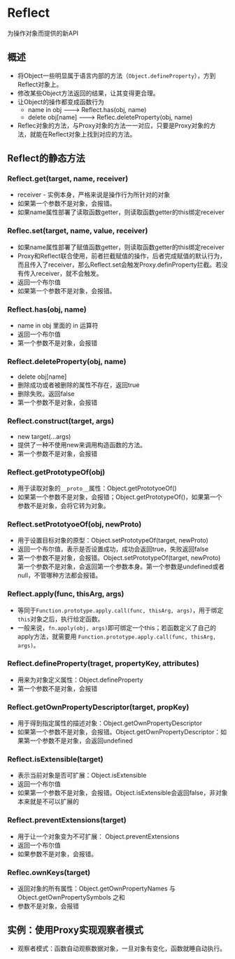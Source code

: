 # Reflect
为操作对象而提供的新API

## 概述
- 将Object一些明显属于语言内部的方法（`Object.defineProperty`），方到Reflect对象上。
- 修改某些Object方法返回的结果，让其变得更合理。
- 让Object的操作都变成函数行为
    - name in obj       --->    Reflect.has(obj, name)
    - delete obj[name]  --->    Reflec.deleteProperty(obj, name)
- Reflec对象的方法，与Proxy对象的方法一一对应，只要是Proxy对象的方法，就能在Reflect对象上找到对应的方法。

## Reflect的静态方法

### Reflect.get(target, name, receiver)
- receiver - 实例本身，严格来说是操作行为所针对的对象
- 如果第一个参数不是对象，会报错。
- 如果name属性部署了读取函数getter，则读取函数getter的this绑定receiver


### Reflec.set(target, name, value, receiver)
- 如果name属性部署了赋值函数getter，则读取函数getter的this绑定receiver
- Proxy和Reflect联合使用，前者拦截赋值的操作，后者完成赋值的默认行为，而且传入了receiver，那么Reflect.set会触发Proxy.definProperty拦截。若没有传入receiver，就不会触发。
- 返回一个布尔值
- 如果第一个参数不是对象，会报错。


### Reflect.has(obj, name)
- name in obj 里面的 in 运算符
- 返回一个布尔值
- 第一个参数不是对象，会报错


### Reflect.deleteProperty(obj, name)
- delete obj[name]
- 删除成功或者被删除的属性不存在，返回true
- 删除失败。返回false
- 第一个参数不是对象，会报错


### Reflect.construct(target, args)
- new target(...args)
- 提供了一种不使用new来调用构造函数的方法。
- 第一个参数不是对象，会报错


### Reflect.getPrototypeOf(obj)
- 用于读取对象的`__proto__`属性：Object.getPrototyoeOf()
- 如果第一个参数不是对象，会报错；Object.getPrototypeOf()，如果第一个参数不是对象，会将它转为对象。


### Reflect.setPrototyoeOf(obj, newProto)
- 用于设置目标对象的原型：Object.setPrototypeOf(target, newProto)
- 返回一个布尔值，表示是否设置成功，成功会返回true，失败返回false
- 第一个参数不是对象，会报错。Object.setPrototypeOf(target, newProto) 第一个参数不是对象，会返回第一个参数本身。第一个参数是undefined或者null，不管哪种方法都会报错。


### Reflect.apply(func, thisArg, args)
- 等同于`Function.prototype.apply.call(func, thisArg, args)`，用于绑定`this`对象之后，执行给定函数。
- 一般来说，`fn.apply(obj, args)`即可绑定一个this；若函数定义了自己的apply方法，就需要用 `Function.prototype.apply.call(func, thisArg, args)`。


### Reflect.defineProperty(traget, propertyKey, attributes)
- 用来为对象定义属性：Object.defineProperty
- 第一个参数不是对象，会报错


### Reflect.getOwnPropertyDescriptor(target, propKey)
- 用于得到指定属性的描述对象：Object.getOwnPropertyDescriptor
- 如果第一个参数不是对象，会报错。Object.getOwnPropertyDescriptor：如果第一个参数不是对象，会返回undefined


### Reflect.isExtensible(target)
- 表示当前对象是否可扩展：Object.isExtensible
- 返回一个布尔值
- 如果第一个参数不是对象，会报错。Object.isExtensible会返回false，非对象本来就是不可以扩展的


### Reflect.preventExtensions(target)
- 用于让一个对象变为不可扩展： Object.preventExtensions
- 返回一个布尔值
- 如果参数不是对象，会报错。


### Reflec.ownKeys(target)
- 返回对象的所有属性：Object.getOwnPropertyNames 与 Object.getOwnPropertySymbols 之和
- 参数不是对象，会报错

## 实例：使用Proxy实现观察者模式
- 观察者模式：函数自动观察数据对象，一旦对象有变化，函数就睡自动执行。
